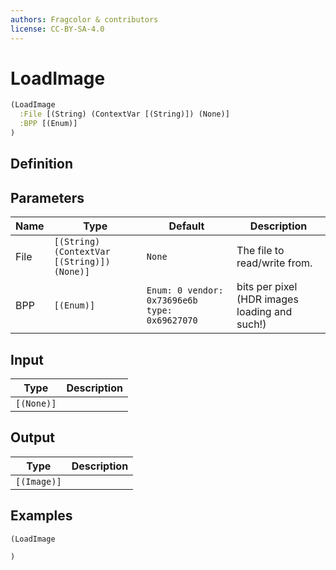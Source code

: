 ```yaml
---
authors: Fragcolor & contributors
license: CC-BY-SA-4.0
---
```



# LoadImage

```clojure
(LoadImage
  :File [(String) (ContextVar [(String)]) (None)]
  :BPP [(Enum)]
)
```


## Definition




## Parameters

| Name | Type | Default | Description |
|------|------|---------|-------------|
| File | `[(String) (ContextVar [(String)]) (None)]` | `None` | The file to read/write from. |
| BPP | `[(Enum)]` | `Enum: 0 vendor: 0x73696e6b type: 0x69627070` | bits per pixel (HDR images loading and such!) |


## Input

| Type | Description |
|------|-------------|
| `[(None)]` |  |


## Output

| Type | Description |
|------|-------------|
| `[(Image)]` |  |


## Examples

```clojure
(LoadImage

)
```
